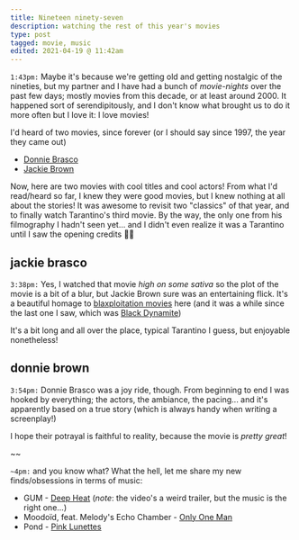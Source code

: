 ```yaml
---
title: Nineteen ninety-seven
description: watching the rest of this year's movies
type: post
tagged: movie, music
edited: 2021-04-19 @ 11:42am
---
```


`1:43pm:` Maybe it's because we're getting old and getting nostalgic of the nineties, but my partner and I have had a bunch of _movie-nights_ over the past few days; mostly movies from this decade, or at least around 2000. It happened sort of serendipitously, and I don't know what brought us to do it more often but I love it: I love movies!

I'd heard of two movies, since forever (or I should say since 1997, the year they came out)

* [Donnie Brasco](https://en.wikipedia.org/wiki/Donnie_Brasco_(film))
* [Jackie Brown](https://en.wikipedia.org/wiki/Jackie_Brown)

Now, here are two movies with cool titles and cool actors! From what I'd read/heard so far, I knew they were good movies, but I knew nothing at all about the stories! It was awesome to revisit two "classics" of that year, and to finally watch Tarantino's third movie. By the way, the only one from his filmography I hadn't seen yet... and I didn't even realize it was a Tarantino until I saw the opening credits <span class="font-xlarge">🤦‍♂️</span>

## jackie brasco

`3:38pm:` Yes, I watched that movie _high on some sativa_ so the plot of the movie is a bit of a blur, but Jackie Brown sure was an entertaining flick. It's a beautiful homage to [blaxploitation movies](https://en.wikipedia.org/wiki/Blaxploitation) here (and it was a while since the last one I saw, which was [Black Dynamite](https://en.wikipedia.org/wiki/Black_Dynamite))

It's a bit long and all over the place, typical Tarantino I guess, but enjoyable nonetheless!

## donnie brown

`3:54pm:` Donnie Brasco was a joy ride, though. From beginning to end I was hooked by everything; the actors, the ambiance, the pacing... and it's apparently based on a true story (which is always handy when writing a screenplay!)

I hope their potrayal is faithful to reality, because the movie is _pretty great_!

~~

`~4pm:` and you know what? What the hell, let me share my new finds/obsessions in terms of music:

* GUM - [Deep Heat](https://www.youtube.com/watch?v=PEscMM7p8aA) (*note*: the video's a weird trailer, but the music is the right one...)
* Moodoïd, feat. Melody's Echo Chamber - [Only One Man](https://www.youtube.com/watch?v=r3zixSlAn2I)
* Pond - [Pink Lunettes](https://www.youtube.com/watch?v=QGn-xLK-yUE)